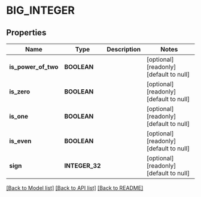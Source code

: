 # BIG_INTEGER

## Properties
Name | Type | Description | Notes
------------ | ------------- | ------------- | -------------
**is_power_of_two** | **BOOLEAN** |  | [optional] [readonly] [default to null]
**is_zero** | **BOOLEAN** |  | [optional] [readonly] [default to null]
**is_one** | **BOOLEAN** |  | [optional] [readonly] [default to null]
**is_even** | **BOOLEAN** |  | [optional] [readonly] [default to null]
**sign** | **INTEGER_32** |  | [optional] [readonly] [default to null]

[[Back to Model list]](../README.md#documentation-for-models) [[Back to API list]](../README.md#documentation-for-api-endpoints) [[Back to README]](../README.md)


